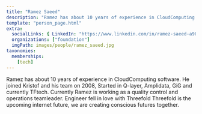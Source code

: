 ```yaml
---
title: "Ramez Saeed"
description: "Ramez has about 10 years of experience in CloudComputing software."
template: "person_page.html"
extra:
  socialLinks: { LinkedIn: "https://www.linkedin.com/in/ramez-saeed-a9801819/"}
  organizations: ["foundation"]
  imgPath: images/people/ramez_saeed.jpg
taxonomies:
  memberships:
    [tech]
---
```


Ramez has about 10 years of experience in CloudComputing software. He joined Kristof and his team on 2008, Started in Q-layer, Amplidata, GiG and currently TFtech. Currently Ramez is working as a quality control and operations teamleader. Engineer fell in love with Threefold Threefold is the upcoming internet future, we are creating conscious futures together.